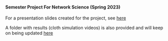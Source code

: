 #### Semester Project For Network Science (Spring 2023)

For a presentation slides created for the project, see [here](https://docs.google.com/presentation/d/16dHysCgY-RLYwTz1SOUHqZ-tIpsKHe1y12uipmdn7z4/edit?usp=sharing) 

A folder with results (cloth simulation videos) is also provided and will keep on being updated [here](https://drive.google.com/drive/folders/1qzokQrqSDyEo7co7BP7vYTPd3x21LBmI?usp=share_link)

